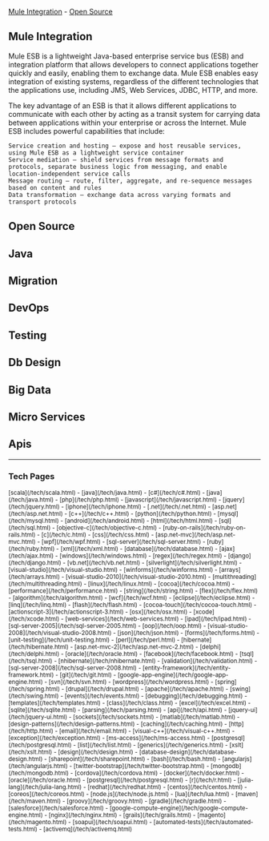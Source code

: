 <script type="application/javascript">
        // set the menu header to active
        $(function() {
             $('.active').attr("class", "");
             $('li#works').attr("class","active");
        });
</script>

[Mule Integration](/tech/#Mule_Integration) - [Open Source](/tech/#Open_Source)

## Mule Integration
Mule ESB is a lightweight Java-based enterprise service bus (ESB) and integration platform that allows developers to connect applications together quickly and easily, enabling them to exchange data. Mule ESB enables easy integration of existing systems, regardless of the different technologies that the applications use, including JMS, Web Services, JDBC, HTTP, and more.

The key advantage of an ESB is that it allows different applications to communicate with each other by acting as a transit system for carrying data between applications within your enterprise or across the Internet. Mule ESB includes powerful capabilities that include:

    Service creation and hosting — expose and host reusable services, using Mule ESB as a lightweight service container
    Service mediation — shield services from message formats and protocols, separate business logic from messaging, and enable location-independent service calls
    Message routing — route, filter, aggregate, and re-sequence messages based on content and rules
    Data transformation — exchange data across varying formats and transport protocols

## Open Source

## Java

## Migration

## DevOps

## Testing

## Db Design

## Big Data

## Micro Services

## Apis

***

### Tech Pages
<small>
    [scala](/tech/scala.html) - [java](/tech/java.html) - [c#](/tech/c#.html) - [java](/tech/java.html) - [php](/tech/php.html) - [javascript](/tech/javascript.html) - [jquery](/tech/jquery.html) - [iphone](/tech/iphone.html) - [.net](/tech/.net.html) - [asp.net](/tech/asp.net.html) - [c++](/tech/c++.html) - [python](/tech/python.html) - [mysql](/tech/mysql.html) - [android](/tech/android.html) - [html](/tech/html.html) - [sql](/tech/sql.html) - [objective-c](/tech/objective-c.html) - [ruby-on-rails](/tech/ruby-on-rails.html) - [c](/tech/c.html) - [css](/tech/css.html) - [asp.net-mvc](/tech/asp.net-mvc.html) - [wpf](/tech/wpf.html) - [sql-server](/tech/sql-server.html) - [ruby](/tech/ruby.html) - [xml](/tech/xml.html) - [database](/tech/database.html) - [ajax](/tech/ajax.html) - [windows](/tech/windows.html) - [regex](/tech/regex.html) - [django](/tech/django.html) - [vb.net](/tech/vb.net.html) - [silverlight](/tech/silverlight.html) - [visual-studio](/tech/visual-studio.html) - [winforms](/tech/winforms.html) - [arrays](/tech/arrays.html) - [visual-studio-2010](/tech/visual-studio-2010.html) - [multithreading](/tech/multithreading.html) - [linux](/tech/linux.html) - [cocoa](/tech/cocoa.html) - [performance](/tech/performance.html) - [string](/tech/string.html) - [flex](/tech/flex.html) - [algorithm](/tech/algorithm.html) - [wcf](/tech/wcf.html) - [eclipse](/tech/eclipse.html) - [linq](/tech/linq.html) - [flash](/tech/flash.html) - [cocoa-touch](/tech/cocoa-touch.html) - [actionscript-3](/tech/actionscript-3.html) - [osx](/tech/osx.html) - [xcode](/tech/xcode.html) - [web-services](/tech/web-services.html) - [ipad](/tech/ipad.html) - [sql-server-2005](/tech/sql-server-2005.html) - [oop](/tech/oop.html) - [visual-studio-2008](/tech/visual-studio-2008.html)  - [json](/tech/json.html) - [forms](/tech/forms.html) - [unit-testing](/tech/unit-testing.html) - [perl](/tech/perl.html) - [hibernate](/tech/hibernate.html) - [asp.net-mvc-2](/tech/asp.net-mvc-2.html) - [delphi](/tech/delphi.html) - [oracle](/tech/oracle.html) - [facebook](/tech/facebook.html) - [tsql](/tech/tsql.html) - [nhibernate](/tech/nhibernate.html) - [validation](/tech/validation.html) - [sql-server-2008](/tech/sql-server-2008.html) - [entity-framework](/tech/entity-framework.html) - [git](/tech/git.html) - [google-app-engine](/tech/google-app-engine.html) - [svn](/tech/svn.html) - [wordpress](/tech/wordpress.html) - [spring](/tech/spring.html) - [drupal](/tech/drupal.html) - [apache](/tech/apache.html) - [swing](/tech/swing.html) - [events](/tech/events.html) - [debugging](/tech/debugging.html) - [templates](/tech/templates.html) - [class](/tech/class.html) - [excel](/tech/excel.html) - [sqlite](/tech/sqlite.html) - [parsing](/tech/parsing.html) - [api](/tech/api.html) - [jquery-ui](/tech/jquery-ui.html) - [sockets](/tech/sockets.html) - [matlab](/tech/matlab.html) - [design-patterns](/tech/design-patterns.html) - [caching](/tech/caching.html) - [http](/tech/http.html) - [email](/tech/email.html) - [visual-c++](/tech/visual-c++.html) - [exception](/tech/exception.html) - [ms-access](/tech/ms-access.html) - [postgresql](/tech/postgresql.html) - [list](/tech/list.html) - [generics](/tech/generics.html) - [xslt](/tech/xslt.html) - [design](/tech/design.html) - [database-design](/tech/database-design.html) - [sharepoint](/tech/sharepoint.html) - [bash](/tech/bash.html) - [angularjs](/tech/angularjs.html) - [twitter-bootstrap](/tech/twitter-bootstrap.html) - [mongodb](/tech/mongodb.html) - [cordova](/tech/cordova.html) - [docker](/tech/docker.html) - [oracle](/tech/oracle.html) - [postgresql](/tech/postgresql.html) - [r](/tech/r.html) - [julia-lang](/tech/julia-lang.html) - [redhat](/tech/redhat.html) - [centos](/tech/centos.html) - [coreos](/tech/coreos.html) - [node.js](/tech/node.js.html) - [lua](/tech/lua.html) - [maven](/tech/maven.html) - [groovy](/tech/groovy.html) - [gradle](/tech/gradle.html) - [salesforce](/tech/salesforce.html) - [google-compute-engine](/tech/google-compute-engine.html) - [nginx](/tech/nginx.html) - [grails](/tech/grails.html) - [magento](/tech/magento.html) - [soapui](/tech/soapui.html) - [automated-tests](/tech/automated-tests.html) - [activemq](/tech/activemq.html)
</small>


